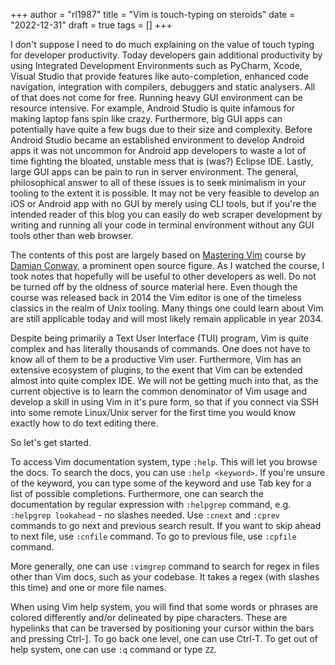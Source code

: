 +++
author = "rl1987"
title = "Vim is touch-typing on steroids"
date = "2022-12-31"
draft = true
tags = []
+++

I don't suppose I need to do much explaining on the value of touch typing for developer
productivity. Today developers gain additional productivity by using Integrated Development
Environments such as PyCharm, Xcode, Visual Studio that provide features like auto-completion,
enhanced code navigation, integration with compilers, debuggers and static analysers. All of that
does not come for free. Running heavy GUI environment can be resource intensive. For example,
Android Studio is quite infamous for making laptop fans spin like crazy. Furthermore, big
GUI apps can potentially have quite a few bugs due to their size and complexity. Before
Android Studio became an established environment to develop Android apps it was not uncommon
for Android app developers to waste a lot of time fighting the bloated, unstable mess that is (was?)
Eclipse IDE. Lastly, large GUI apps can be pain to run in server environment. The general, 
philosophical answer to all of these issues is to seek minimalism in your tooling to the
extent it is possible. It may not be very feasible to develop an iOS or Android app with no
GUI by merely using CLI tools, but if you're the intended reader of this blog you can easily
do web scraper development by writing and running all your code in terminal environment 
without any GUI tools other than web browser. 

The contents of this post are largely based on [Mastering Vim](https://learning.oreilly.com/videos/mastering-vim/9781491908334/)
course by [Damian Conway](https://en.wikipedia.org/wiki/Damian_Conway), a prominent open source
figure. As I watched the course, I took notes that hopefully will be useful to other developers
as well. Do not be turned off by the oldness of source material here. Even though the course
was released back in 2014 the Vim editor is one of the timeless classics in the realm of Unix
tooling. Many things one could learn about Vim are still applicable today and will most likely
remain applicable in year 2034.

Despite being primarily a Text User Interface (TUI) program, Vim is quite complex and has
literally thousands of commands. One does not have to know all of them to be a productive Vim
user. Furthermore, Vim has an extensive ecosystem of plugins, to the exent that Vim can be
extended almost into quite complex IDE. We will not be getting much into 
that, as the current objective is to learn the common denominator of Vim usage and develop
a skill in using Vim in it's pure form, so that if you connect via SSH into some remote Linux/Unix
server for the first time you would know exactly how to do text editing there.

So let's get started.

To access Vim documentation system, type `:help`. This will let you browse the docs. To search
the docs, you can use `:help <keyword>`. If you're unsure of the keyword, you can type some
of the keyword and use Tab key for a list of possible completions. Furthermore, one
can search the documentation by regular expression with `:helpgrep` command, e.g. 
`:helpgrep lookahead` - no slashes needed. Use `:cnext` and `:cprev` commands to go 
next and previous search result.  If you want to skip ahead to next file, use `:cnfile` command.
To go to previous file, use `:cpfile` command.

More generally, one can use `:vimgrep` command to search for regex in files other than Vim docs,
such as your codebase. It takes a regex (with slashes this time) and one or more file names.

When using Vim help system, you will find that some words or phrases are colored differently
and/or delineated by pipe characters. These are hypelinks that can be traversed by positioning
your cursor within the bars and pressing Ctrl-]. To go back one level, one can use Ctrl-T.
To get out of help system, one can use `:q` command or type `ZZ`.

